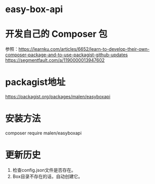 # easy-box-api

# 开发自己的 Composer 包
参照：https://learnku.com/articles/6652/learn-to-develop-their-own-composer-package-and-to-use-packagist-github-updates
https://segmentfault.com/a/1190000013947602

# packagist地址
https://packagist.org/packages/malen/easyboxapi

# 安装方法
composer require malen/easyboxapi

# 更新历史
1. 检查config.json文件是否存在。
2. Box目录不存在的话，自动创建它。